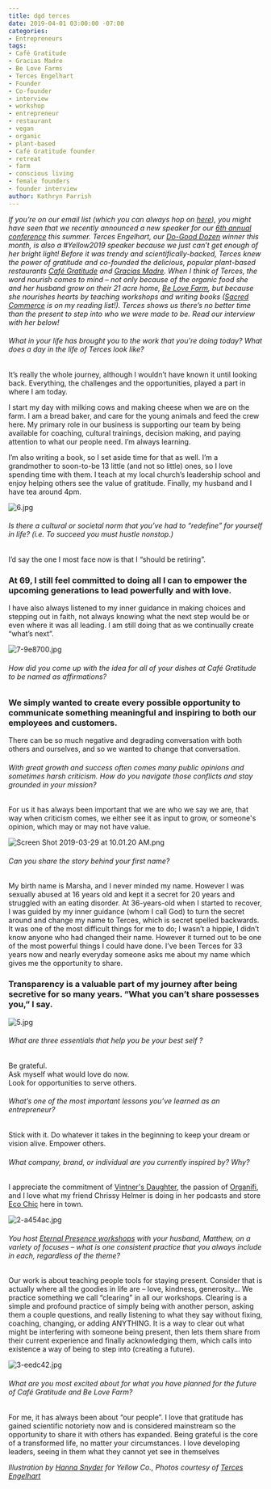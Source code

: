 ```yaml
---
title: dgd terces
date: 2019-04-01 03:00:00 -07:00
categories:
- Entrepreneurs
tags:
- Café Gratitude
- Gracias Madre
- Be Love Farms
- Terces Engelhart
- Founder
- Co-founder
- interview
- workshop
- entrepreneur
- restaurant
- vegan
- organic
- plant-based
- Café Gratitude founder
- retreat
- farm
- conscious living
- female founders
- founder interview
author: Kathryn Parrish
---
```


_If you’re on our email list (which you can always hop on [here](https://yellowco.us3.list-manage.com/subscribe?u=3f8e45f74e0653e404965e2ef&id=7cb1ced4ff)), you might have seen that we recently announced a new speaker for our [6th annual conference](https://yellowcollective.lpages.co/yellow-conference-2019/) this summer. Terces Engelhart, our [Do-Good Dozen](https://yellowcollective.lpages.co/do-good-dozen/) winner this month, is also a #Yellow2019 speaker because we just can’t get enough of her bright light! Before it was trendy and scientifically-backed, Terces knew the power of gratitude and co-founded the delicious, popular plant-based restaurants [Café Gratitude](https://www.cafegratitude.com/) and [Gracias Madre](http://graciasmadreweho.com/). When I think of Terces, the word nourish comes to mind – not only because of the organic food she and her husband grow on their 21 acre home, [Be Love Farm](https://www.belovefarm.com/), but because she nourishes hearts by teaching workshops and writing books ([Sacred Commerce](https://www.amazon.com/Sacred-Commerce-Business-Path-Awakening/dp/1556437293) is on my reading list!). Terces shows us there’s no better time than the present to step into who we were made to be. Read our interview with her below!_

###### What in your life has brought you to the work that you're doing today? What does a day in the life of Terces look like?  

It’s really the whole journey, although I wouldn’t have known it until looking back. Everything, the challenges and the opportunities, played a part in where I am today. 

I start my day with milking cows and making cheese when we are on the farm. I am a bread baker, and care for the young animals and feed the crew here. My primary role in our business is supporting our team by being available for coaching, cultural trainings, decision making, and paying attention to what our people need. I’m always learning.

I’m also writing a book, so I set aside time for that as well. I’m a grandmother to soon-to-be 13 little (and not so little) ones, so I love spending time with them. I teach at my local church’s leadership school and enjoy helping others see the value of gratitude. Finally, my husband and I have tea around 4pm.

![6.jpg](/uploads/6.jpg)

###### Is there a cultural or societal norm that you’ve had to “redefine” for yourself in life? (i.e. To succeed you must hustle nonstop.)

I’d say the one I most face now is that I “should be retiring”. 

### At 69, I still feel committed to doing all I can to empower the upcoming generations to lead powerfully and with love. 

I have also always listened to my inner guidance in making choices and stepping out in faith, not always knowing what the next step would be or even where it was all leading. I am still doing that as we continually create “what’s next”. 

![7-9e8700.jpg](/uploads/7-9e8700.jpg)

###### How did you come up with the idea for all of your dishes at Café Gratitude to be named as affirmations?

### We simply wanted to create every possible opportunity to communicate something meaningful and inspiring to both our employees and customers. 

There can be so much negative and degrading conversation with both others and ourselves, and so we wanted to change that conversation. 

###### With great growth and success often comes many public opinions and sometimes harsh criticism. How do you navigate those conflicts and stay grounded in your mission?

For us it has always been important that we are who we say we are, that way when criticism comes, we either see it as input to grow, or someone's opinion, which may or may not have value. 

![Screen Shot 2019-03-29 at 10.01.20 AM.png](/uploads/Screen%20Shot%202019-03-29%20at%2010.01.20%20AM.png)

###### Can you share the story behind your first name?

My birth name is Marsha, and I never minded my name. However I was sexually abused at 16 years old and kept it a secret for 20 years and struggled with an eating disorder. At 36-years-old when I started to recover, I was guided by my inner guidance (whom I call God) to turn the secret around and change my name to Terces, which is secret spelled backwards. It was one of the most difficult things for me to do; I wasn’t a hippie, I didn’t know anyone who had changed their name. However it turned out to be one of the most powerful things I could have done. I’ve been Terces for 33 years now and nearly everyday someone asks me about my name which gives me the opportunity to share. 

### Transparency is a valuable part of my journey after being secretive for so many years. “What you can’t share possesses you,” I say. 

![5.jpg](/uploads/5.jpg)

###### What are three essentials that help you be your best self ? 

Be grateful.  
Ask myself what would love do now.  
Look for opportunities to serve others.

###### What’s one of the most important lessons you’ve learned as an entrepreneur?

Stick with it. Do whatever it takes in the beginning to keep your dream or vision alive. Empower others. 

###### What company, brand, or individual are you currently inspired by? Why?

I appreciate the commitment of [Vintner's Daughter](https://vintnersdaughter.com/), the passion of [Organifi](https://www.organifishop.com/), and I love what my friend Chrissy Helmer is doing in her podcasts and store [Eco Chic](http://ecochiclife.net/) here in town. 

![2-a454ac.jpg](/uploads/2-a454ac.jpg)

###### You host [Eternal Presence workshops](http://www.eternal-presence.com/) with your husband, Matthew, on a variety of focuses – what is one consistent practice that you always include in each, regardless of the theme?

Our work is about teaching people tools for staying present. Consider that is actually where all the goodies in life are – love, kindness, generosity… We practice something we call “clearing” in all our workshops. Clearing is a simple and profound practice of simply being with another person, asking them a couple questions, and really listening to what they say without fixing, coaching, changing, or adding ANYTHING. It is a way to clear out what might be interfering with someone being present, then lets them share from their current experience and finally acknowledging them, which calls into existence a way of being to step into (creating a future). 

![3-eedc42.jpg](/uploads/3-eedc42.jpg)

###### What are you most excited about for what you have planned for the future of Café Gratitude and Be Love Farm? 

For me, it has always been about “our people”. I love that gratitude has gained scientific notoriety now and is considered mainstream so the opportunity to share it with others has expanded. Being grateful is the core of a transformed life, no matter your circumstances. 
I love developing leaders, seeing in them what they cannot yet see in themselves 

_Illustration by [Hanna Snyder](http://hancreative.co/) for Yellow Co., Photos courtesy of [Terces Engelhart](https://www.instagram.com/terces/)_